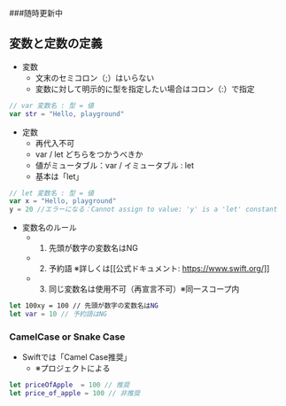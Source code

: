###随時更新中

## 変数と定数の定義
- 変数
  - 文末のセミコロン（;）はいらない
  - 変数に対して明示的に型を指定したい場合はコロン（:）で指定

```swift
// var 変数名 : 型 = 値
var str = "Hello, playground"
```

- 定数
  - 再代入不可
  - var / let どちらをつかうべきか
  - 値がミュータブル：var / イミュータブル : let
  - 基本は「let」

```swift
// let 変数名 : 型 = 値
var x = "Hello, playground"
y = 20 //エラーになる：Cannot assign to value: 'y' is a 'let' constant
```

- 変数名のルール
  - 1. 先頭が数字の変数名はNG
  - 2. 予約語 ※詳しくは[[公式ドキュメント: https://www.swift.org/]]
  - 3. 同じ変数名は使用不可（再宣言不可）※同一スコープ内

```swift
let 100xy = 100 // 先頭が数字の変数名はNG
let var = 10 // 予約語はNG
```

### CamelCase or Snake Case
- Swiftでは「Camel Case推奨」
  - ※プロジェクトによる

```swift
let priceOfApple  = 100 // 推奨
let price_of_apple = 100 // 非推奨
````

